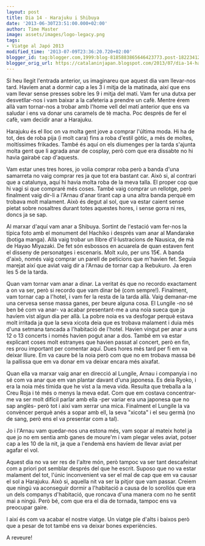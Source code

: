 ```yaml
---
layout: post
title: Dia 14 - Harajuku i Shibuya
date: '2013-06-30T23:51:00.000+02:00'
author: Time Master
image: assets/images/logo-legacy.png
tags:
- Viatge al Japó 2013
modified_time: '2013-07-09T23:36:20.720+02:00'
blogger_id: tag:blogger.com,1999:blog-8185883865646423773.post-182234126421113755
blogger_orig_url: https://catalaninjapan.blogspot.com/2013/07/dia-14-harajuku-i-shibuya.html
---
```


Si heu llegit l'entrada anterior, us imaginareu que aquest dia vam llevar-nos tard. Havíem anat a dormir cap a les 3 i mitja de la matinada, així que ens vam llevar sense presses sobre les 9 i mitja del matí. Vam fer una dutxa per desvetllar-nos i vam baixar a la cafeteria a prendre un cafè. Mentre érem allà vam tornar-nos a trobar amb l'home vell del matí anterior que ens va saludar i ens va donar uns caramels de tè macha. Poc després de fer el cafè, vam decidir anar a Harajuku.  

  

Harajuku és el lloc on va molta gent jove a comprar l'última moda. Hi ha de tot, des de roba pija (i molt cara) fins a roba d'estil gòtic, a més de moltes, moltíssimes frikades. També és aquí on els diumenges per la tarda s'ajunta molta gent que li agrada anar de cosplay, però com que era dissabte no hi havia gairabé cap d'aquests.  

  

Vam estar unes tres hores, jo volia comprar roba però a banda d'una samarreta no vaig comprar res ja que tot era bastant car. Això si, al contrari que a catalunya, aquí hi havia molta roba de la meva talla. El proper cop que hi vagi si que compraré més coses. També vaig comprar un rellotge, però finalment vaig dir-li a l'Arnau d'anar tirant cap a una altra banda perquè em trobava molt malament. Això és degut al sol, que va estar caient sense pietat sobre nosaltres durant totes aquestes hores, i sense gorra ni res, doncs ja se sap.  

  

Al marxar d'aquí vam anar a Shibuya. Sortint de l'estació vam fer-nos la típica foto amb el monument del Hachiko i després vam anar al Mandarake (botiga manga). Allà vaig trobar un llibre d'il·lustracions de Nausica, de mà de Hayao Miyazaki. De fet són esbossos en acuarela de quan estaven fent el disseny de personatges i escenaris. Molt xulo, per uns 15€. A banda d'això, només vaig comprar un parell de peticions que m'havien fet. Seguia marejat així que aviat vaig dir a l'Arnau de tornar cap a Ikebukuro. Ja eren les 5 de la tarda.  

  

Quan vam tornar vam anar a dinar. La veritat és que no recordo exactament a on va ser, però si recordo que vam dinar bé (com sempre!). Finalment, vam tornar cap a l'hotel, i vam fer la resta de la tarda allà. Vaig demanar-me una cervesa sense massa ganes, per beure alguna cosa. El Lungile -no sé ben bé com va anar- va acabar presentant-me a una noia sueca que ja havíem vist algun dia per allà. La pobre noia es va desfogar perquè estava molt irritada ja que la seva xicota deia que es trobava malament i duia més d'una setmana tancada a l'habitació de l'hotel. Havien vingut per anar a uns 12 o 13 concerts i només havien pogut anar a dos. També em va estar explicant coses molt estranyes que havien passat al concert, però en fin, res prou important per comentar aquí. Dues hores més tard per fi em va deixar lliure. Em va caure bé la noia però com que no em trobava massa bé la pallissa que em va donar em va deixar encara més aixafat.  

  

Quan ella va marxar vaig anar en direcció al Lungile, Arnau i companyia i no sé com va anar que em van plantar davant d'una japonesa. Es deia Ryoko, i era la noia més tímida que he vist a la meva vida. Resulta que treballa a la Creu Roja i té més o menys la meva edat. Com que em costava concentrar-me va ser molt difícil parlar amb ella -per variar era una japonesa que no sap anglès- però tot i així vam xerrar una mica. Finalment el Lungile la va convèncer perquè anés a sopar amb ell, la seva "xicota" i el seu germà (no de sang, però ens el va presentar com a tal).  

  

Jo i l'Arnau vam quedar-nos una estona més, vam sopar al mateix hotel ja que jo no em sentia amb ganes de moure'm i vam plegar veles aviat, potser cap a les 10 de la nit, ja que a l'endemà ens havíem de llevar aviat per agafar el vol.  

  

Aquest dia no va ser res de l'altre món, però tampoc va ser tant descafeinat com a priori pot semblar després del que he escrit. Suposo que no va estar malament del tot, l'únic inconvenient va ser el mal de cap que em va causar el sol a Harajuku. Això si, aquella nit va ser la pitjor que vam passar. Creiem que ningú va aconseguir dormir a l'habitació a causa de lo sorollós que era un dels companys d'habitació, que roncava d'una manera com no he sentit mai a ningú. Però bé, com que era el dia de tornada, tampoc ens va preocupar gaire.  

  

I així és com va acabar el nostre viatge. Un viatge ple d'alts i baixos però que a pesar de tot també ens va deixar bones experiències.  

  

A reveure!